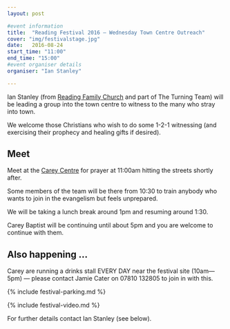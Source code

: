```yaml
---
layout: post

#event information
title:  "Reading Festival 2016 – Wednesday Town Centre Outreach"
cover: "img/festivalstage.jpg"
date:   2016-08-24
start_time: "11:00"
end_time: "15:00"
#event organiser details
organiser: "Ian Stanley"

---
```


Ian Stanley (from [Reading Family Church](http://www.readingfamilychurch.org.uk) and part of The Turning Team) will be leading a group into the town centre to witness to the many who stray into town.

We welcome those Christians who wish to do some 1-2-1 witnessing (and exercising their prophecy and healing gifts if desired).

## Meet

Meet at the [Carey Centre](http://www.careybaptistchurch.org.uk/) for prayer at 11:00am hitting the streets shortly after.

Some members of the team  will be there from 10:30 to train anybody who wants to join in the evangelism but feels unprepared.

We will be taking a lunch break around 1pm and resuming around 1:30.

Carey Baptist will be continuing until about 5pm and you are welcome to continue with them.

## Also happening ...
Carey are running a drinks stall EVERY DAY near the festival site (10am—5pm) — please contact Jamie Cater on 07810 132805 to join in with this.

{% include festival-parking.md %}

{% include festival-video.md %}

For further details contact Ian Stanley (see below).

